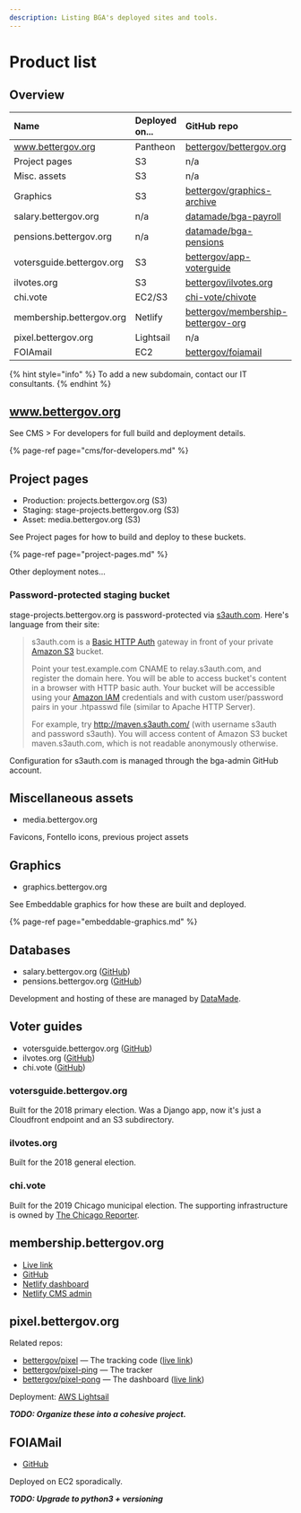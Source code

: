 ```yaml
---
description: Listing BGA's deployed sites and tools.
---
```


# Product list

## Overview

| Name | Deployed on... | GitHub repo |
| :--- | :--- | :--- |
| www.bettergov.org | Pantheon | [bettergov/bettergov.org](https://github.com/bettergov/bettergov.org) |
| Project pages | S3 | n/a |
| Misc. assets | S3 | n/a |
| Graphics | S3 | [bettergov/graphics-archive](https://github.com/bettergov/graphics-archive) |
| salary.bettergov.org | n/a | [datamade/bga-payroll](https://github.com/datamade/bga-payroll) |
| pensions.bettergov.org | n/a | [datamade/bga-pensions](https://github.com/datamade/bga-pensions) |
| votersguide.bettergov.org | S3 | [bettergov/app-voterguide](https://github.com/bettergov/app-voterguide) |
| ilvotes.org | S3 | [bettergov/ilvotes.org](https://github.com/bettergov/ilvotes.org) |
| chi.vote | EC2/S3 | [chi-vote/chivote](https://github.com/chi-vote/chivote) |
| membership.bettergov.org | Netlify | [bettergov/membership-bettergov-org](https://github.com/bettergov/membership-bettergov-org) |
| pixel.bettergov.org | Lightsail | n/a |
| FOIAmail | EC2 | [bettergov/foiamail](https://github.com/bettergov/foiamail) |

{% hint style="info" %}
To add a new subdomain, contact our IT consultants.
{% endhint %}

## www.bettergov.org

See CMS &gt; For developers for full build and deployment details.

{% page-ref page="cms/for-developers.md" %}

## Project pages

* Production: projects.bettergov.org \(S3\)
* Staging: stage-projects.bettergov.org \(S3\)
* Asset: media.bettergov.org \(S3\)

See Project pages for how to build and deploy to these buckets.

{% page-ref page="project-pages.md" %}

Other deployment notes...

### Password-protected staging bucket

stage-projects.bettergov.org is password-protected via [s3auth.com](http://www.s3auth.com/). Here's language from their site:

> s3auth.com is a [Basic HTTP Auth](http://en.wikipedia.org/wiki/Basic_access_authentication) gateway in front of your private [Amazon S3](http://aws.amazon.com/s3/) bucket.
>
> Point your test.example.com CNAME to relay.s3auth.com, and register the domain here. You will be able to access bucket's content in a browser with HTTP basic auth. Your bucket will be accessible using your [Amazon IAM](http://aws.amazon.com/iam/) credentials and with custom user/password pairs in your .htpasswd file \(similar to Apache HTTP Server\).
>
> For example, try http://maven.s3auth.com/ \(with username s3auth and password s3auth\). You will access content of Amazon S3 bucket maven.s3auth.com, which is not readable anonymously otherwise.

Configuration for s3auth.com is managed through the bga-admin GitHub account.

## Miscellaneous assets

* media.bettergov.org

Favicons, Fontello icons, previous project assets

## Graphics

* graphics.bettergov.org

See Embeddable graphics for how these are built and deployed.

{% page-ref page="embeddable-graphics.md" %}

## Databases

* salary.bettergov.org \([GitHub](https://github.com/datamade/bga-payroll)\)
* pensions.bettergov.org \([GitHub](https://github.com/datamade/bga-pensions)\)

Development and hosting of these are managed by [DataMade](https://datamade.us/).

## Voter guides

* votersguide.bettergov.org \([GitHub](https://github.com/bettergov/app-voterguide)\)
* ilvotes.org \([GitHub](https://github.com/bettergov/ilvotes.org)\)
* chi.vote \([GitHub](https://github.com/chi-vote)\)

### votersguide.bettergov.org

Built for the 2018 primary election. Was a Django app, now it's just a Cloudfront endpoint and an S3 subdirectory.

### ilvotes.org

Built for the 2018 general election.

### chi.vote

Built for the 2019 Chicago municipal election. The supporting infrastructure is owned by [The Chicago Reporter](https://www.chicagoreporter.com/).

## membership.bettergov.org

* [Live link](https://membership.bettergov.org/)
* [GitHub](https://github.com/bettergov/membership-bettergov-org)
* [Netlify dashboard](https://app.netlify.com/sites/festive-heisenberg-527df5/overview)
* [Netlify CMS admin](https://membership.bettergov.org/admin/)

## pixel.bettergov.org

Related repos:

* [bettergov/pixel](https://github.com/bettergov/pixel) — The tracking code \([live link](https://pixel.bettergov.org/pixel.js)\)
* [bettergov/pixel-ping](https://github.com/bettergov/pixel-ping) — The tracker
* [bettergov/pixel-pong](https://github.com/bettergov/pixel-pong) — The dashboard \([live link](http://pixel.bettergov.org:3000/)\)

Deployment: [AWS Lightsail](https://lightsail.aws.amazon.com/ls/webapp/us-east-2/instances/pixel.bettergov.org/connect)

_**TODO: Organize these into a cohesive project.**_

## FOIAMail

* [GitHub](https://github.com/bettergov/foiamail)

Deployed on EC2 sporadically.

_**TODO: Upgrade to python3 + versioning**_

